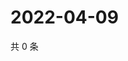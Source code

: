 # 2022-04-09

共 0 条

<!-- BEGIN WEIBO -->
<!-- 最后更新时间 Sat Apr 09 2022 11:15:14 GMT+0800 (China Standard Time) -->

<!-- END WEIBO -->
